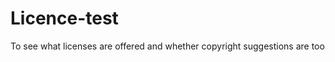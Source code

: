 Licence-test
============

To see what licenses are offered and whether copyright suggestions are too
